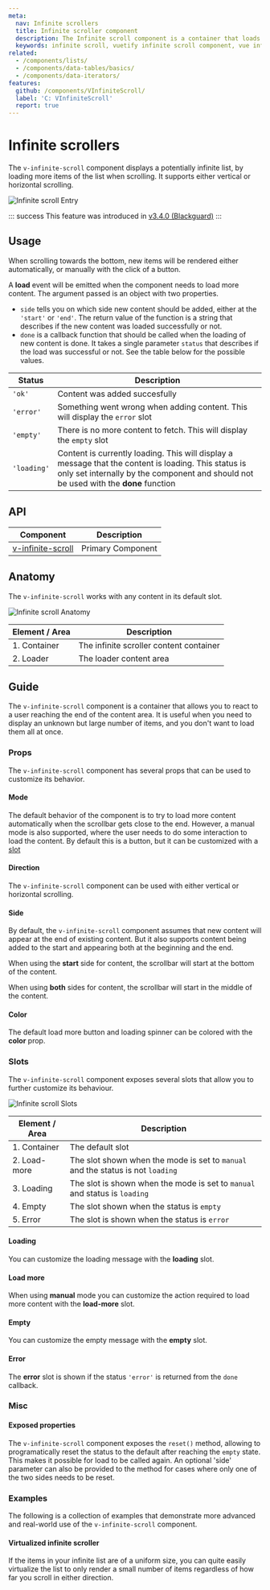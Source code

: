 ```yaml
---
meta:
  nav: Infinite scrollers
  title: Infinite scroller component
  description: The Infinite scroll component is a container that loads more items when scrolling. It is useful when you need to display an unknown but large number of items.
  keywords: infinite scroll, vuetify infinite scroll component, vue infinite scroll component, v-infinite-scroll component
related:
  - /components/lists/
  - /components/data-tables/basics/
  - /components/data-iterators/
features:
  github: /components/VInfiniteScroll/
  label: 'C: VInfiniteScroll'
  report: true
---
```


# Infinite scrollers

The `v-infinite-scroll` component displays a potentially infinite list, by loading more items of the list when scrolling. It supports either vertical or horizontal scrolling.

![Infinite scroll Entry](https://cdn.vuetifyjs.com/docs/images/components/v-infinite-scroll/v-infinite-scroll-entry.png)

<PageFeatures />

::: success
This feature was introduced in [v3.4.0 (Blackguard)](/getting-started/release-notes/?version=v3.4.0)
:::

## Usage

When scrolling towards the bottom, new items will be rendered either automatically, or manually with the click of a button.

<ExamplesUsage name="v-infinite-scroll" />

A **load** event will be emitted when the component needs to load more content. The argument passed is an object with two properties.

- `side` tells you on which side new content should be added, either at the `'start'` or `'end'`. The return value of the function is a string that describes if the new content was loaded successfully or not.
- `done` is a callback function that should be called when the loading of new content is done. It takes a single parameter `status` that describes if the load was successful or not. See the table below for the possible values.

|Status|Description|
|------|-----------|
|`'ok'`|Content was added succesfully|
|`'error'`|Something went wrong when adding content. This will display the `error` slot|
|`'empty'`|There is no more content to fetch. This will display the `empty` slot|
|`'loading'`|Content is currently loading. This will display a message that the content is loading. This status is only set internally by the component and should not be used with the **done** function|

<PromotedEntry />

## API

| Component | Description |
| - | - |
| [v-infinite-scroll](/api/v-infinite-scroll/) | Primary Component |

<ApiInline hide-links />

## Anatomy

The `v-infinite-scroll` works with any content in its default slot.

![Infinite scroll Anatomy](https://cdn.vuetifyjs.com/docs/images/components/v-infinite-scroll/v-infinite-scroll-anatomy.png)

| Element / Area | Description                                                              |
|----------------|-----------------------------------------|
| 1. Container   | The infinite scroller content container |
| 2. Loader      | The loader content area                 |

## Guide

The `v-infinite-scroll` component is a container that allows you to react to a user reaching the end of the content area. It is useful when you need to display an unknown but large number of items, and you don't want to load them all at once.

### Props

The `v-infinite-scroll` component has several props that can be used to customize its behavior.

#### Mode

The default behavior of the component is to try to load more content automatically when the scrollbar gets close to the end. However, a manual mode is also supported, where the user needs to do some interaction to load the content. By default this is a button, but it can be customized with a [slot](#load-more)

<ExamplesExample file="v-infinite-scroll/prop-mode" />

#### Direction

The `v-infinite-scroll` component can be used with either vertical or horizontal scrolling.

<ExamplesExample file="v-infinite-scroll/prop-direction" />

#### Side

By default, the `v-infinite-scroll` component assumes that new content will appear at the end of existing content. But it also supports content being added to the start and appearing both at the beginning and the end.

When using the **start** side for content, the scrollbar will start at the bottom of the content.

<ExamplesExample file="v-infinite-scroll/prop-side-start" />

When using **both** sides for content, the scrollbar will start in the middle of the content.

<ExamplesExample file="v-infinite-scroll/prop-side-both" />

#### Color

The default load more button and loading spinner can be colored with the **color** prop.

<ExamplesExample file="v-infinite-scroll/prop-color" />

### Slots

The `v-infinite-scroll` component exposes several slots that allow you to further customize its behaviour.

![Infinite scroll Slots](https://cdn.vuetifyjs.com/docs/images/components/v-infinite-scroll/v-infinite-scroll-slots.png)

| Element / Area | Description |
| - | - |
| 1. Container | The default slot |
| 2. Load-more | The slot shown when the mode is set to `manual` and the status is not `loading` |
| 3. Loading | The slot is shown when the mode is set to `manual` and status is `loading` |
| 4. Empty | The slot shown when the status is `empty` |
| 5. Error | The slot is shown when the status is `error` |

#### Loading

You can customize the loading message with the **loading** slot.

<ExamplesExample file="v-infinite-scroll/slot-loading" />

#### Load more

When using **manual** mode you can customize the action required to load more content with the **load-more** slot.

<ExamplesExample file="v-infinite-scroll/slot-load-more" />

#### Empty

You can customize the empty message with the **empty** slot.

<ExamplesExample file="v-infinite-scroll/slot-empty" />

#### Error

The **error** slot is shown if the status `'error'` is returned from the `done` callback.

<ExamplesExample file="v-infinite-scroll/slot-error" />

### Misc

#### Exposed properties

The `v-infinite-scroll` component exposes the `reset()` method, allowing to programatically reset the status to the default after reaching the `empty` state. This makes it possible for load to be called again.
An optional 'side' parameter can also be provided to the method for cases where only one of the two sides needs to be reset.

<ExamplesExample file="v-infinite-scroll/status-reset" />

### Examples

The following is a collection of examples that demonstrate more advanced and real-world use of the `v-infinite-scroll` component.

#### Virtualized infinite scroller

If the items in your infinite list are of a uniform size, you can quite easily virtualize the list to only render a small number of items regardless of how far you scroll in either direction.

<ExamplesExample file="v-infinite-scroll/misc-virtual" />
